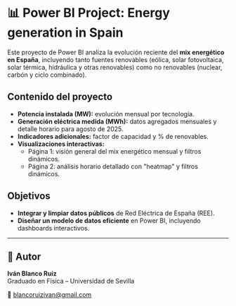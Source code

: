 # 📊 Power BI Project: Energy generation in Spain 

Este proyecto de Power BI analiza la evolución reciente del **mix energético en España**, incluyendo tanto fuentes renovables (eólica, solar fotovoltaica, solar térmica, hidráulica y otras renovables) como no renovables (nuclear, carbón y ciclo combinado). 

## Contenido del proyecto
- **Potencia instalada (MW):** evolución mensual por tecnología.  
- **Generación eléctrica medida (MWh):** datos agregados mensuales y detalle horario para agosto de 2025.   
- **Indicadores adicionales:** factor de capacidad y % de renovables.   
- **Visualizaciones interactivas:**  
  - Página 1: visión general del mix energético mensual y filtros dinámicos.   
  - Página 2: análisis horario detallado con "heatmap" y filtros dinámicos.   

## Objetivos 

- **Integrar y limpiar datos públicos** de Red Eléctrica de España (REE).  
- **Diseñar un modelo de datos eficiente** en Power BI, incluyendo dashboards interactivos.  


---
## 📎 Autor 
**Iván Blanco Ruiz**  
Graduado en Física – Universidad de Sevilla  

📧 [blancoruizivan@gmail.com](mailto:blancoruizivan@gmail.com)  
